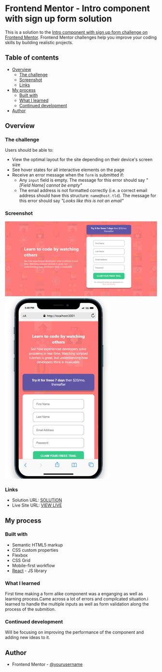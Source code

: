 # Frontend Mentor - Intro component with sign up form solution

This is a solution to the [Intro component with sign up form challenge on Frontend Mentor](https://www.frontendmentor.io/challenges/intro-component-with-signup-form-5cf91bd49edda32581d28fd1). Frontend Mentor challenges help you improve your coding skills by building realistic projects.

## Table of contents

- [Overview](#overview)
  - [The challenge](#the-challenge)
  - [Screenshot](#screenshot)
  - [Links](#links)
- [My process](#my-process)
  - [Built with](#built-with)
  - [What I learned](#what-i-learned)
  - [Continued development](#continued-development)
- [Author](#author)

## Overview

### The challenge

Users should be able to:

- View the optimal layout for the site depending on their device's screen size
- See hover states for all interactive elements on the page
- Receive an error message when the `form` is submitted if:
  - Any `input` field is empty. The message for this error should say _"[Field Name] cannot be empty"_
  - The email address is not formatted correctly (i.e. a correct email address should have this structure: `name@host.tld`). The message for this error should say _"Looks like this is not an email"_

### Screenshot

![](<./src/Screenshot%20(511).png>)
![](<./src/Screenshot%20(512).png>)

### Links

- Solution URL: [SOLUTION](https://github.com/deoruchi/sign.github.io.git)
- Live Site URL: [VIEW LIVE](https://your-live-site-url.com)

## My process

### Built with

- Semantic HTML5 markup
- CSS custom properties
- Flexbox
- CSS Grid
- Mobile-first workflow
- [React](https://reactjs.org/) - JS library

### What I learned

First time making a form alike component was a enganging as well as learning process.Came across a lot of errors and compilcated situation.i learned to handle the multiple inputs as well as form validation along the process of the submition.

### Continued development

Will be focusing on improving the performance of the component and adding new ideas to it.

## Author

- Frontend Mentor - [@yourusername](https://www.frontendmentor.io/profile/yourusername)
